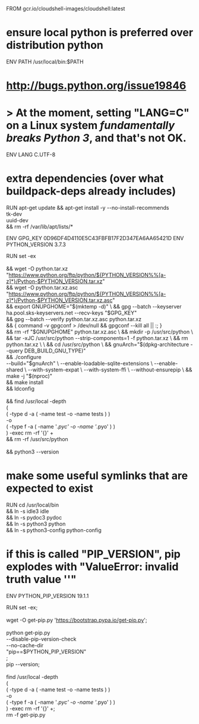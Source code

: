 FROM gcr.io/cloudshell-images/cloudshell:latest

# ensure local python is preferred over distribution python
ENV PATH /usr/local/bin:$PATH

# http://bugs.python.org/issue19846
# > At the moment, setting "LANG=C" on a Linux system *fundamentally breaks Python 3*, and that's not OK.
ENV LANG C.UTF-8

# extra dependencies (over what buildpack-deps already includes)
RUN apt-get update && apt-get install -y --no-install-recommends \
		tk-dev \
		uuid-dev \
	&& rm -rf /var/lib/apt/lists/*

ENV GPG_KEY 0D96DF4D4110E5C43FBFB17F2D347EA6AA65421D
ENV PYTHON_VERSION 3.7.3

RUN set -ex \
	\
	&& wget -O python.tar.xz "https://www.python.org/ftp/python/${PYTHON_VERSION%%[a-z]*}/Python-$PYTHON_VERSION.tar.xz" \
	&& wget -O python.tar.xz.asc "https://www.python.org/ftp/python/${PYTHON_VERSION%%[a-z]*}/Python-$PYTHON_VERSION.tar.xz.asc" \
	&& export GNUPGHOME="$(mktemp -d)" \
	&& gpg --batch --keyserver ha.pool.sks-keyservers.net --recv-keys "$GPG_KEY" \
	&& gpg --batch --verify python.tar.xz.asc python.tar.xz \
	&& { command -v gpgconf > /dev/null && gpgconf --kill all || :; } \
	&& rm -rf "$GNUPGHOME" python.tar.xz.asc \
	&& mkdir -p /usr/src/python \
	&& tar -xJC /usr/src/python --strip-components=1 -f python.tar.xz \
	&& rm python.tar.xz \
	\
	&& cd /usr/src/python \
	&& gnuArch="$(dpkg-architecture --query DEB_BUILD_GNU_TYPE)" \
	&& ./configure \
		--build="$gnuArch" \
		--enable-loadable-sqlite-extensions \
		--enable-shared \
		--with-system-expat \
		--with-system-ffi \
		--without-ensurepip \
	&& make -j "$(nproc)" \
	&& make install \
	&& ldconfig \
	\
	&& find /usr/local -depth \
		\( \
			\( -type d -a \( -name test -o -name tests \) \) \
			-o \
			\( -type f -a \( -name '*.pyc' -o -name '*.pyo' \) \) \
		\) -exec rm -rf '{}' + \
	&& rm -rf /usr/src/python \
	\
	&& python3 --version

# make some useful symlinks that are expected to exist
RUN cd /usr/local/bin \
	&& ln -s idle3 idle \
	&& ln -s pydoc3 pydoc \
	&& ln -s python3 python \
	&& ln -s python3-config python-config

# if this is called "PIP_VERSION", pip explodes with "ValueError: invalid truth value '<VERSION>'"
ENV PYTHON_PIP_VERSION 19.1.1

RUN set -ex; \
	\
	wget -O get-pip.py 'https://bootstrap.pypa.io/get-pip.py'; \
	\
	python get-pip.py \
		--disable-pip-version-check \
		--no-cache-dir \
		"pip==$PYTHON_PIP_VERSION" \
	; \
	pip --version; \
	\
	find /usr/local -depth \
		\( \
			\( -type d -a \( -name test -o -name tests \) \) \
			-o \
			\( -type f -a \( -name '*.pyc' -o -name '*.pyo' \) \) \
		\) -exec rm -rf '{}' +; \
	rm -f get-pip.py
